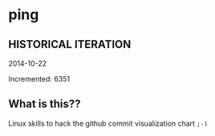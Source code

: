 # ping

## HISTORICAL ITERATION
2014-10-22

Incremented: 6351

## What is this?? 
Linux skills to hack the github commit visualization chart `;-)`
